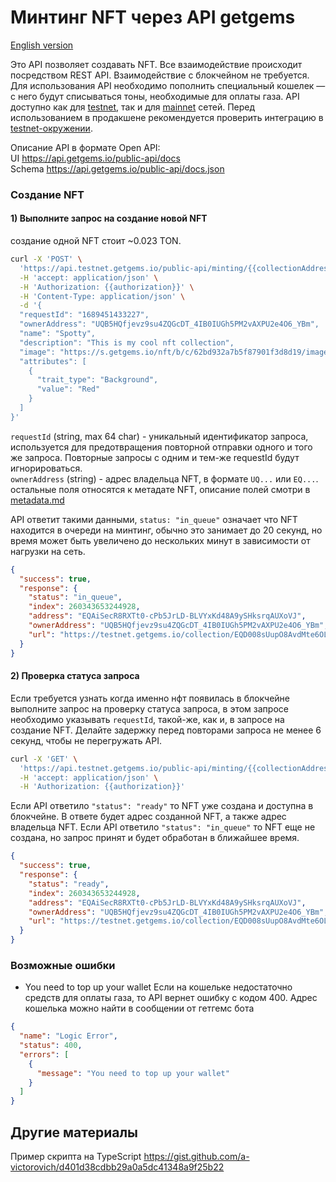 # Минтинг NFT через API getgems
[English version](minting-api-en.md)

Это API позволяет создавать NFT. Все взаимодействие происходит посредством REST API. 
Взаимодействие с блокчейном не требуется. 
Для использования API необходимо пополнить специальный кошелек — с него будут списываться тоны, необходимые для оплаты газа. 
API доступно как для [testnet](https://testnet.getgems.io/), так и для [mainnet](https://getgems.io/) сетей. 
Перед использованием в продакшене рекомендуется проверить интеграцию в [testnet-окружении](https://testnet.getgems.io/).

Описание API в формате Open API:   
UI https://api.getgems.io/public-api/docs  
Schema https://api.getgems.io/public-api/docs.json

### Создание NFT

#### 1) Выполните запрос на создание новой NFT

создание одной NFT стоит ~0.023 TON.
```bash
curl -X 'POST' \
  'https://api.testnet.getgems.io/public-api/minting/{{collectionAddress}}' \
  -H 'accept: application/json' \
  -H 'Authorization: {{authorization}}' \
  -H 'Content-Type: application/json' \
  -d '{
  "requestId": "1689451433227",
  "ownerAddress": "UQB5HQfjevz9su4ZQGcDT_4IB0IUGh5PM2vAXPU2e4O6_YBm",
  "name": "Spotty",
  "description": "This is my cool nft collection",
  "image": "https://s.getgems.io/nft/b/c/62bd932a7b5f87901f3d8d19/image.png",
  "attributes": [
    {
      "trait_type": "Background",
      "value": "Red"
    }
  ]
}'
```
`requestId` (string, max 64 char) - уникальный идентификатор запроса, используется для предотвращения повторной отправки одного и того же запроса. Повторные запросы с одним и тем-же requestId будут игнорироваться.  
`ownerAddress` (string) - адрес владельца NFT, в формате `UQ...` или `EQ...`.  
остальные поля относятся к метадате NFT, описание полей смотри в [metadata.md](ru/metadata.md)

API ответит такими данными, `status: "in_queue"` означает что NFT находится в очереди на минтинг, обычно это занимает до 20 секунд, но время может быть увеличено до нескольких минут в зависимости от нагрузки на сеть.

```json
{
  "success": true,
  "response": {
    "status": "in_queue",
    "index": 260343653244928,
    "address": "EQAiSecR8RXTt0-cPb5JrLD-BLVYxKd48A9ySHksrqAUXoVJ",
    "ownerAddress": "UQB5HQfjevz9su4ZQGcDT_4IB0IUGh5PM2vAXPU2e4O6_YBm",
    "url": "https://testnet.getgems.io/collection/EQD008sUupO8AvdMte6OLiriOrsoSkCoi59REKIOgyZHDz32/EQAiSecR8RXTt0-cPb5JrLD-BLVYxKd48A9ySHksrqAUXoVJ"
  }
}
```

#### 2) Проверка статуса запроса

Если требуется узнать когда именно нфт появилась в блокчейне выполните запрос на проверку статуса запроса, в этом запросе необходимо указывать `requestId`, такой-же, как и, в запросе на создание NFT. Делайте задержку перед повторами запроса не менее 6 секунд, чтобы не перегружать API.

```bash
curl -X 'GET' \
  'https://api.testnet.getgems.io/public-api/minting/{{collectionAddress}}/{{requestId}}' \
  -H 'accept: application/json' \
  -H 'Authorization: {{authorization}}'
```

Если API ответило `"status": "ready"` то NFT уже создана и доступна в блокчейне. В ответе будет адрес созданной NFT, а также адрес владельца NFT. Если API ответило `"status": "in_queue"` то NFT еще не создана, но запрос принят и будет обработан в ближайшее время.

```json
{
  "success": true,
  "response": {
    "status": "ready",
    "index": 260343653244928,
    "address": "EQAiSecR8RXTt0-cPb5JrLD-BLVYxKd48A9ySHksrqAUXoVJ",
    "ownerAddress": "UQB5HQfjevz9su4ZQGcDT_4IB0IUGh5PM2vAXPU2e4O6_YBm",
    "url": "https://testnet.getgems.io/collection/EQD008sUupO8AvdMte6OLiriOrsoSkCoi59REKIOgyZHDz32/EQAiSecR8RXTt0-cPb5JrLD-BLVYxKd48A9ySHksrqAUXoVJ"
  }
}
```

### Возможные ошибки

- You need to top up your wallet
Если на кошельке недостаточно средств для оплаты газа, то API вернет ошибку с кодом 400. Адрес кошелька можно найти в сообщении от гетгемс бота
```json
{
  "name": "Logic Error",
  "status": 400,
  "errors": [
    {
      "message": "You need to top up your wallet"
    }
  ]
}
```

## Другие материалы

Пример скрипта на TypeScript https://gist.github.com/a-victorovich/d401d38cdbb29a0a5dc41348a9f25b22
